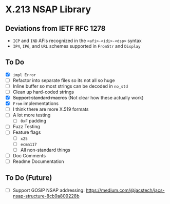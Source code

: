 # X.213 NSAP Library

## Deviations from IETF RFC 1278

- `ICP` and `IND` AFIs recognized in the `<afi>-<idi>-<dsp>` syntax
- `IP4`, `IP6`, and `URL` schemes supported in `FromStr` and `Display`

## To Do

- [x] `impl Error`
- [ ] Refactor into separate files so its not all so huge
- [ ] Inline buffer so most strings can be decoded in `no_std`
- [ ] Clean up hard-coded strings
- [x] ~~Support standard macros~~ (Not clear how these actually work)
- [x] `From` implementations
- [ ] I think there are more X.519 formats
- [ ] A lot more testing
  - [ ] `0xF` padding
- [ ] Fuzz Testing
- [ ] Feature flags
  - [ ] `x25`
  - [ ] `ecma117`
  - [ ] All non-standard things
- [ ] Doc Comments
- [ ] Readme Documentation

## To Do (Future)

- [ ] Support GOSIP NSAP addressing: https://medium.com/@jacstech/jacs-nsap-structure-8cb9a809228b
